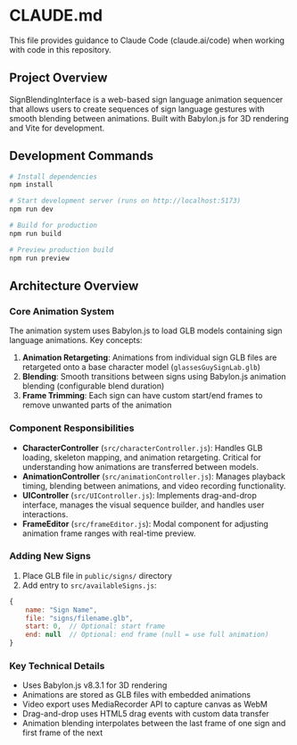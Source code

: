 # CLAUDE.md

This file provides guidance to Claude Code (claude.ai/code) when working with code in this repository.

## Project Overview

SignBlendingInterface is a web-based sign language animation sequencer that allows users to create sequences of sign language gestures with smooth blending between animations. Built with Babylon.js for 3D rendering and Vite for development.

## Development Commands

```bash
# Install dependencies
npm install

# Start development server (runs on http://localhost:5173)
npm run dev

# Build for production
npm run build

# Preview production build
npm run preview
```

## Architecture Overview

### Core Animation System
The animation system uses Babylon.js to load GLB models containing sign language animations. Key concepts:

1. **Animation Retargeting**: Animations from individual sign GLB files are retargeted onto a base character model (`glassesGuySignLab.glb`)
2. **Blending**: Smooth transitions between signs using Babylon.js animation blending (configurable blend duration)
3. **Frame Trimming**: Each sign can have custom start/end frames to remove unwanted parts of the animation

### Component Responsibilities

- **CharacterController** (`src/characterController.js`): Handles GLB loading, skeleton mapping, and animation retargeting. Critical for understanding how animations are transferred between models.
- **AnimationController** (`src/animationController.js`): Manages playback timing, blending between animations, and video recording functionality.
- **UIController** (`src/UIController.js`): Implements drag-and-drop interface, manages the visual sequence builder, and handles user interactions.
- **FrameEditor** (`src/frameEditor.js`): Modal component for adjusting animation frame ranges with real-time preview.

### Adding New Signs

1. Place GLB file in `public/signs/` directory
2. Add entry to `src/availableSigns.js`:
```javascript
{
    name: "Sign Name",
    file: "signs/filename.glb",
    start: 0,  // Optional: start frame
    end: null  // Optional: end frame (null = use full animation)
}
```

### Key Technical Details

- Uses Babylon.js v8.3.1 for 3D rendering
- Animations are stored as GLB files with embedded animations
- Video export uses MediaRecorder API to capture canvas as WebM
- Drag-and-drop uses HTML5 drag events with custom data transfer
- Animation blending interpolates between the last frame of one sign and first frame of the next